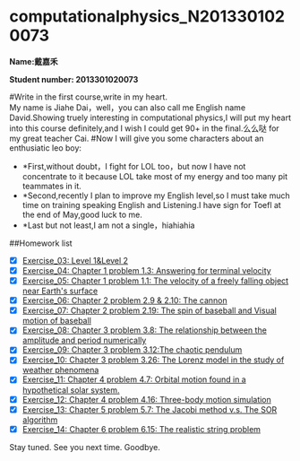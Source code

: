 # computationalphysics_N2013301020073
**Name:戴嘉禾**

**Student number: 2013301020073**

#Write in the first course,write in my heart.  
My name is Jiahe Dai，well，you can also call me English name David.Showing truely interesting in computational physics,I will put my heart into this course definitely,and I wish I could get 90+ in the final.么么哒 for my great teacher Cai.
#Now I will give you some characters about an enthusiatic leo boy:
- *First,without doubt，I fight for LOL too，but now I have not concentrate to it because LOL take most of my energy and too many pit teammates in it.
- *Second,recently I plan to improve my English level,so I must take much time on training speaking English and Listening.I have sign for Toefl at the end of May,good luck to me.
- *Last but not least,I am not a single，hiahiahia

##Homework list
- [x] [Exercise_03: Level 1&Level 2](https://github.com/daijiahe/computationalphysics_N2013301020073/blob/master/Exercise3.md)
- [x] [Exercise_04: Chapter 1 problem 1.3: Answering for terminal velocity](https://github.com/daijiahe/computationalphysics_N2013301020073/blob/master/%E7%AC%AC%E5%9B%9B%E6%AC%A1%E4%BD%9C%E4%B8%9Achapter1.md)
- [x] [Exercise_05: Chapter 1 problem 1.1: The velocity of a freely falling object near Earth's surface](https://github.com/daijiahe/computationalphysics_N2013301020073/blob/master/Exercise5.md)
- [x] [Exercise_06: Chapter 2 problem 2.9 & 2.10: The cannon](https://www.zybuluo.com/David88/note/410390)
- [x] [Exercise_07: Chapter 2 problem 2.19: The spin of baseball and Visual motion of baseball](https://www.zybuluo.com/David88/note/411250)
- [x] [Exercise_08: Chapter 3 problem 3.8: The relationship between the amplitude and period numerically](https://www.zybuluo.com/David88/note/412517)
- [x] [Exercise_09: Chapter 3 problem 3.12:The chaotic pendulum](https://www.zybuluo.com/David88/note/412574)
- [x] [Exercise_10: Chapter 3 problem 3.26: The Lorenz model in the study of weather phenomena](https://www.zybuluo.com/David88/note/413457)
- [x] [Exercise_11: Chapter 4 problem 4.7: Orbital motion found in a hypothetical solar system.](https://www.zybuluo.com/David88/note/413489)
- [x] [Exercise_12: Chapter 4 problem 4.16: Three-body motion simulation](https://www.zybuluo.com/David88/note/413582)
- [x] [Exercise_13: Chapter 5 problem 5.7: The Jacobi method v.s. The SOR algorithm]()
- [x] [Exercise_14: Chapter 6 problem 6.15: The realistic string problem]()

Stay tuned. See you next time. Goodbye.
